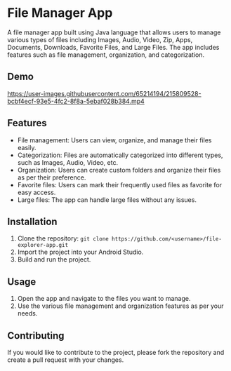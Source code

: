 # File Manager App

A file manager app built using Java language that allows users to manage various types of files including Images, Audio, Video, Zip, Apps, Documents, Downloads, Favorite Files, and Large Files. The app includes features such as file management, organization, and categorization.

## Demo

https://user-images.githubusercontent.com/65214194/215809528-bcbf4ecf-93e5-4fc2-8f8a-5ebaf028b384.mp4

## Features
- File management: Users can view, organize, and manage their files easily.
- Categorization: Files are automatically categorized into different types, such as Images, Audio, Video, etc.
- Organization: Users can create custom folders and organize their files as per their preference.
- Favorite files: Users can mark their frequently used files as favorite for easy access.
- Large files: The app can handle large files without any issues.

## Installation
1. Clone the repository: `git clone https://github.com/<username>/file-explorer-app.git`
2. Import the project into your Android Studio.
3. Build and run the project.

## Usage
1. Open the app and navigate to the files you want to manage.
2. Use the various file management and organization features as per your needs.

## Contributing
If you would like to contribute to the project, please fork the repository and create a pull request with your changes.
